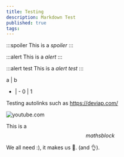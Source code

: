 ```yaml
---
title: Testing
description: Markdown Test
published: true
tags: 
---
```


:::spoiler
This is a *spoiler*
:::

:::alert
This is a *alert*
:::

:::alert test
This is a *alert test*
:::

a | b
- | -
0 | 1

Testing autolinks such as https://deviap.com/

![youtube.com](https://www.youtube.com/watch?v=mswPy5bt3TQ)

This is a $$maths block$$

We all need :), it makes us :muscle:. (and :ok_hand:).
